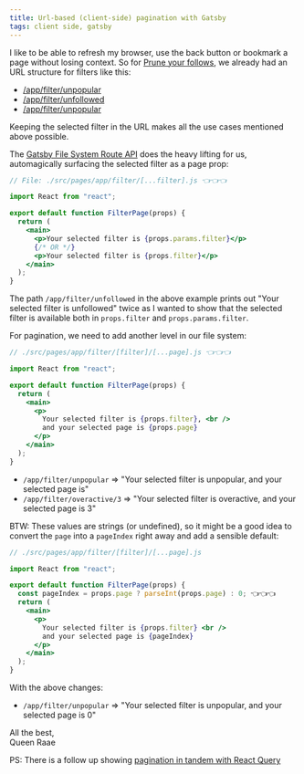 ```yaml
---
title: Url-based (client-side) pagination with Gatsby
tags: client side, gatsby
---
```


I like to be able to refresh my browser, use the back button or bookmark a page without losing context. So for [Prune your follows](https://pruneyourfollows.com), we already had an URL structure for filters like this:

- [/app/filter/unpopular](https://pruneyourfollows.com/app/filter/unpopular)
- [/app/filter/unfollowed](https://pruneyourfollows.com/app/filter/unfollowed)
- [/app/filter/unpopular](https://pruneyourfollows.com/app/filter/unpopular)

Keeping the selected filter in the URL makes all the use cases mentioned above possible.

The [Gatsby File System Route API](https://www.gatsbyjs.com/docs/reference/routing/file-system-route-api/#creating-client-only-routes) does the heavy lifting for us, automagically surfacing the selected filter as a page prop:

```jsx
// File: ./src/pages/app/filter/[...filter].js 👈👈👈

import React from "react";

export default function FilterPage(props) {
  return (
    <main>
      <p>Your selected filter is {props.params.filter}</p>
      {/* OR */}
      <p>Your selected filter is {props.filter}</p>
    </main>
  );
}
```

The path `/app/filter/unfollowed` in the above example prints out "Your selected filter is unfollowed" twice as I wanted to show that the selected filter is available both in `props.filter` and `props.params.filter`.

For pagination, we need to add another level in our file system:

```jsx
// ./src/pages/app/filter/[filter]/[...page].js 👈👈👈

import React from "react";

export default function FilterPage(props) {
  return (
    <main>
      <p>
        Your selected filter is {props.filter}, <br />
        and your selected page is {props.page}
      </p>
    </main>
  );
}
```

- `/app/filter/unpopular` => "Your selected filter is unpopular, and your selected page is"
- `/app/filter/overactive/3` => "Your selected filter is overactive, and your selected page is 3"

BTW: These values are strings (or undefined), so it might be a good idea to convert the `page` into a `pageIndex` right away and add a sensible default:

```jsx
// ./src/pages/app/filter/[filter]/[...page].js

import React from "react";

export default function FilterPage(props) {
  const pageIndex = props.page ? parseInt(props.page) : 0; 👈👈👈
  return (
    <main>
      <p>
        Your selected filter is {props.filter} <br />
        and your selected page is {pageIndex}
      </p>
    </main>
  );
}
```

With the above changes:

- `/app/filter/unpopular` => "Your selected filter is unpopular, and your selected page is 0"

All the best,\
Queen Raae

PS: There is a follow up showing [pagination in tandem with React Query](/posts/2023-01-04-react-query-pagination/)
